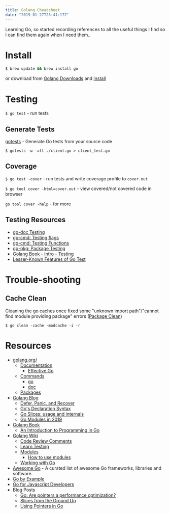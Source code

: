 ```yaml
---
title: Golang Cheatsheet
date: "2019-01-27T23:41:17Z"
---
```


Learning Go, so started recording references to all the useful things I find so
I can find them again when I need them..

# Install

```bash
$ brew update && brew install go
```

or download from [Golang Downloads](https://golang.org/dl/) and [install](https://golang.org/doc/install)

# Testing

`$ go test` - run tests

## Generate Tests

[gotests](https://github.com/cweill/gotests/) - Generate Go tests from your source code

`$ gotests -w -all ./client.go > client_test.go`

## Coverage

`$ go test -cover` - run tests and write coverage profile to `cover.out`

`$ go tool cover -html=cover.out` - view covered/not covered code in browser

`go tool cover -help` - for more

## Testing Resources

- [go-doc Testing](https://golang.org/doc/code.html#Testing)
- [go-cmd: Testing flags](https://golang.org/cmd/go/#hdr-Testing_flags)
- [go-cmd: Testing Functions](https://golang.org/cmd/go/#hdr-Testing_functions)
- [go-pkg: Package Testing](https://golang.org/pkg/testing/)
- [Golang Book - Intro - Testing](https://www.golang-book.com/books/intro/12)
- [Lesser-Known Features of Go Test](https://splice.com/blog/lesser-known-features-go-test/)

# Trouble-shooting

## Cache Clean

Cleaning the go caches once fixed some "unknown import path"/"cannot find module providing package" errors ([Package Clean](https://golang.org/pkg/cmd/go/internal/clean/))

`$ go clean -cache -modcache -i -r`

# Resources

- [golang.org/](https://golang.org/)
  - [Documentation](https://golang.org/doc/)
    - [Effective Go](https://golang.org/doc/effective_go.html)
  - [Commands](https://golang.org/cmd/)
    - [go](https://golang.org/cmd/go/)
    - [doc](https://golang.org/cmd/doc/)
  - [Packages](https://golang.org/pkg/)
- [Golang Blog](https://blog.golang.org/)
  - [Defer, Panic, and Recover](https://blog.golang.org/defer-panic-and-recover)
  - [Go's Declaration Syntax](https://blog.golang.org/gos-declaration-syntax)
  - [Go Slices: usage and internals](https://blog.golang.org/go-slices-usage-and-internals)
  - [Go Modules in 2019](https://blog.golang.org/modules2019)
- [Golang Book](https://www.golang-book.com/)
  - [An Introduction to Programming in Go](https://www.golang-book.com/books/intro)
- [Golang Wiki](https://github.com/golang/go/wiki)
  - [Code Review Comments](https://github.com/golang/go/wiki/CodeReviewComments)
  - [Learn Testing](https://github.com/golang/go/wiki/LearnTesting)
  - [Modules](https://github.com/golang/go/wiki/Modules)
    - [How to use modules](https://github.com/golang/go/wiki/Modules#how-to-use-modules)
  - [Working with Go](https://github.com/golang/go/wiki#working-with-go)
- [Awesome Go](https://github.com/avelino/awesome-go) - A curated list of awesome Go frameworks, libraries and software.
- [Go by Example](https://gobyexample.com/)
- [Go for Javascript Developers](http://www.pazams.com/Go-for-Javascript-Developers/)
- Blog Posts
  - [Go: Are pointers a performance optimization?](https://medium.com/@vCabbage/go-are-pointers-a-performance-optimization-a95840d3ef85)
  - [Slices from the Ground Up](https://dave.cheney.net/2018/07/12/slices-from-the-ground-up)
  - [Using Pointers in Go](https://www.ardanlabs.com/blog/2014/12/using-pointers-in-go.html)
